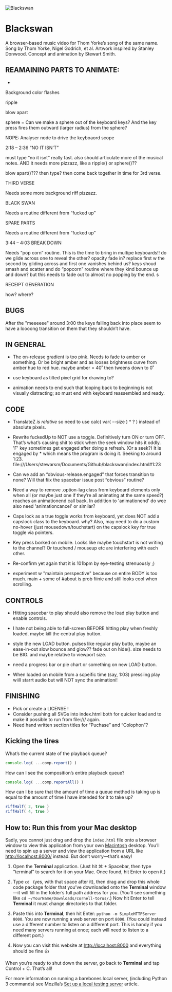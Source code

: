 

![Blackswan](./media/stewart-smith-blackswan.jpg "Blackswan")  

Blackswan
========================================================================

A browser-based music video for Thom Yorke’s song of the same name.
Song by Thom Yorke, Nigel Godrich, et al.
Artwork inspired by Stanley Donwood.
Concept and animation by Stewart Smith.  



REAMAINING PARTS TO ANIMATE:
------------------------------------------------------------------------



*
Background color flashes

ripple

blow apart

sphere = Can we make a sphere out of the keyboard keys? And the key press fires them outward (larger radius) from the sphere?

NOPE: Analyser node to drive the keyboaord scope







2:18 – 2:36  “NO IT ISN’T”

must type “no it isnt” really fast.
also should articulate more of the musical notes.
AND it needs more pizzazz, like a ripple() or sphere()??

blow apart()??? then type? then come back together in time for 3rd verse.










THIRD VERSE

Needs some more background riff pizzazz.



BLACK SWAN

Needs a routine different from “fucked up”


SPARE PARTS

Needs a routine different from “fucked up”



3:44 – 4:03 BREAK DOWN

Needs “pop corn” routine.
This is the time to bring in multipe keyboards!!
do we glide across one to reveal the other? opacity fade in? replace first w the second by gliding across and first one vanishes behind us?
keys shoud smash and scatter and do “popcorn” routine where they kind bounce up and down? but this needs to fade out to almost no popping by the end. s


RECEIPT GENERATION

how? where? 



BUGS
------------------------------------------------------------------------

After the "meeeeee" around 3:00 the keys falling back into place seem to have a loooong transition on them that they shouldn’t have. 





  

IN GENERAL
------------------------------------------------------------------------


- The on-release gradient is too pink. Needs to fade to amber or something. Or be bright amber and as looses brightness curve from amber hue to red hue.
maybe amber = 40˚
then tweens down to 0˚

- use keyboard as tilted pixel grid for drawing to?

- animation needs to end such that looping back to beginning is not visually distracting; so must end with keyboard reassembled and ready.




CODE
------------------------------------------------------------------------

- TranslateZ *is relative* so need to use calc( var( --size ) * ? ) instead of absolute pixels.

- Rewrite fuckedUp to NOT use a toggle. Definitively turn ON or turn OFF. That’s what’s causing shit to stick when the seek window hits it oddly. 'F' key sometimes get engaged after doing a refresh. (Or a seek?) It is engaged by * which means the program is doing it. Seeking to around 1:23.
file:///Users/stewarsm/Documents/Github/blackswan/index.html#1:23

- Can we add an “obvious-release.engaged” that forces transition to none? Will that fiix the spacebar issue post “obvious” routine?

- Need a way to remove .option-lag class from keyboard elements only when all (or maybe just one if they’re all animating at the same speed?) reaches an animationend call back.
In addition to 'animationend' do wee also need 'animationcancel' or similar?

- Caps lock as a true toggle works from keyboard, yet does NOT add a capslock class to the keyboard. why? Also, may need to do a custom no-hover (just mousedown/touchstart) on the capslock key for true toggle via pointers.

- Key press borked on mobile. Looks like maybe touchstart is not writing to the channel? Or touchend / mouseup etc are interfering with each other.

- Re-confirm yet again that it is 101bpm by eye-testing strenuously ;)

- experiment w "maintain perspective" because on entire BODY is too much. main + some of #about is prob fiinie and still looks cool when scrolling. 




CONTROLS
------------------------------------------------------------------------

- Hitting spacebar to play should also remove the load play button and enable controls.

- I hate not being able to full-screen BEFORE hitting play when freshly loaded. maybe kill the central play button.

- style the new LOAD button. pulses like regular play butto, maybe an ease-in-out slow bounce and glow?? fade out on hide(). size needs to be BIG. and maybe relative to viewport size. 

- need a progress bar or pie chart or something on new LOAD button. 

- When loaded on mobile from a scpeific time (say, 1:03)
pressiing play wiill starrt audio but will NOT sync the animationi!




FINISHING
------------------------------------------------------------------------
- Pick or create a LICENSE !
- Consider pushing all SVGs into index.html both for quicker load and to make it possible to run from file:/// again.
- Need hand written section titles for “Puchase” and “Colophon”?















Kicking the tires
------------------------------------------------------------------------

What’s the current state of the playback queue?  
```javascript
console.log( ...comp.report() )

```
How can I see the composition’s entire playback queue?  
```javascript
console.log( ...comp.reportAll() )

```
  
How can I be sure that the amount of time a queue method is taking up 
is equal to the amount of time I have intended for it to take up?
```javascript
riffHalf( 2, true )
riffHalf( 4, true )

```



How to: Run this from your Mac desktop
------------------------------------------------------------------------
Sadly, you cannot just drag and drop the `index.html` file onto a 
browser window to view this application from your own 
[Macintosh](https://www.apple.com/macos/) desktop. You’ll need to spin
up a server and view the application from a URL like 
[http://localhost:8000/](http://localhost:8000/) instead. But don’t 
worry—that’s easy!  

1. Open the **Terminal** application. (Just hit ⌘ + Spacebar, then type
“terminal” to search for it on your Mac. Once found, hit Enter to open 
it.)

2. Type `cd `&nbsp;(yes, with that space after it), then drag and drop this
whole code package folder that you’ve downloaded onto the **Terminal** 
window—it will fill in the folder’s full path address for you. 
(You’ll see something like `cd ~/YourName/Downloads/cornell-torus/`.) 
Now hit Enter to tell **Terminal** it must `c`hange `d`irectories to 
that folder.

3. Paste this into **Terminal**, then hit Enter: 
`python -m SimpleHTTPServer 8000`. You are now running a web server on 
port `8000`. (You could instead use a different number to listen on a 
different port. This is handy if you need many servers running at once;
each will need to listen to a different port.)

4. Now you can visit this website at 
[http://localhost:8000](http://localhost:8000) and everything should be 
fine 👍  

When you’re ready to shut down the server, go back to **Terminal**  and
tap Control + C. That’s all!  
  
For more information on running a barebones local server, (including 
Python 3 commands) see Mozilla’s
[Set up a local testing server](https://developer.mozilla.org/en-US/docs/Learn/Common_questions/set_up_a_local_testing_server)
article.  
  
  
  